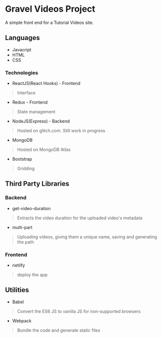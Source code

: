 # Gravel Videos Project

A simple front end for a Tutorial Videos site.

## Languages
- Javacript
- HTML 
- CSS

### Technologies
- ReactJS(React Hooks) - Frontend
> Interface
- Redux - Frontend
> State management
- NodeJS(Express) - Backend
> Hosted on glitch.com. Still work in progress
- MongoDB
> Hosted on MongoDB Atlas
- Bootstrap
> Gridding

## Third Party Libraries

### Backend 
- get-video-duration 
> Extracts the video duration for the uploaded video's metadata
- multi-part
> Uploading videos, giving them a unique name, saving and generating the path

### Frontend
- netlify
> deploy the app

## Utilities
- Babel 
> Convert the ES6 JS to vanilla JS for non-supported browsers
- Webpack
> Bundle the code and generate static files

